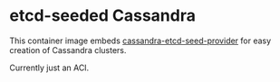 # etcd-seeded Cassandra

This container image embeds [cassandra-etcd-seed-provider](https://github.com/zalando-incubator/cassandra-etcd-seed-provider) for easy creation of Cassandra clusters.

Currently just an ACI.
